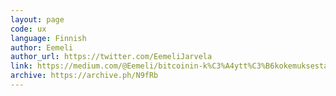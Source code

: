 ```yaml
---
layout: page
code: ux
language: Finnish
author: Eemeli
author_url: https://twitter.com/EemeliJarvela
link: https://medium.com/@Eemeli/bitcoinin-k%C3%A4ytt%C3%B6kokemuksesta-e15faee48eb4
archive: https://archive.ph/N9fRb
---
```


